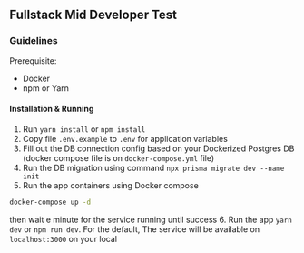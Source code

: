 ## Fullstack Mid Developer Test

### Guidelines

Prerequisite:
- Docker
- npm or Yarn

#### Installation & Running
1. Run `yarn install` or `npm install` 
2. Copy file `.env.example` to `.env` for application variables 
3. Fill out the DB connection config based on your Dockerized Postgres DB (docker compose file is on `docker-compose.yml` file) 
4. Run the DB migration using command `npx prisma migrate dev --name init`
5. Run the app containers using Docker compose
```cmd
docker-compose up -d
```
then wait e minute for the service running until success
6. Run the app `yarn dev` or `npm run dev`. For the default, The service will be available on `localhost:3000` on your local 
